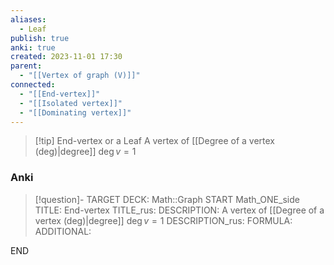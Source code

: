 ```yaml
---
aliases:
  - Leaf
publish: true
anki: true
created: 2023-11-01 17:30
parent:
  - "[[Vertex of graph (V)]]"
connected:
  - "[[End-vertex]]"
  - "[[Isolated vertex]]"
  - "[[Dominating vertex]]"
---
```


> [!tip] End-vertex or a Leaf
> A vertex of [[Degree of a vertex (deg)|degree]] $\deg v = 1$

### Anki
> [!question]-
TARGET DECK: Math::Graph
START
Math_ONE_side
TITLE: End-vertex
TITLE_rus: 
DESCRIPTION: A vertex of [[Degree of a vertex (deg)|degree]] $\deg v = 1$
DESCRIPTION_rus: 
FORMULA: 
ADDITIONAL:
<!--ID: 1699131882675-->
END












